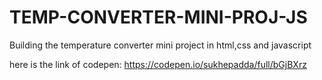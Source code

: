 # TEMP-CONVERTER-MINI-PROJ-JS
Building the temperature converter mini project in html,css and javascript

here is the link of codepen: https://codepen.io/sukhepadda/full/bGjBXrz
